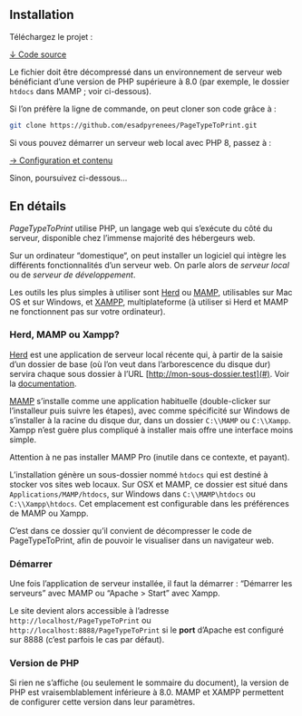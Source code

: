 
## Installation

Téléchargez le projet :

<a class="bigbutton" href="https://github.com/esadpyrenees/PageTypeToPrint/zipball/main/">↓ Code source </a> 

Le fichier doit être décompressé dans un environnement de serveur web bénéficiant d’une version de PHP supérieure à 8.0 (par exemple, le dossier `htdocs` dans MAMP ; voir ci-dessous).

Si l’on préfère la ligne de commande, on peut cloner son code grâce à :
```bash
git clone https://github.com/esadpyrenees/PageTypeToPrint.git
```

Si vous pouvez démarrer un serveur web local avec PHP 8, passez à : 

<a class="bigbutton" href="../contenu">→ Configuration et contenu</a> 

Sinon, poursuivez ci-dessous…


## En détails

 _PageTypeToPrint_ utilise PHP, un langage web qui s’exécute du côté du serveur, disponible chez l’immense majorité des hébergeurs web.

Sur un ordinateur “domestique“, on peut installer un logiciel qui intègre les différents fonctionnalités d’un serveur web. On parle alors de _serveur local_ ou de _serveur de développement_.

Les outils les plus simples à utiliser sont [Herd](https://herd.laravel.com/) ou [MAMP](https://www.mamp.info/en/downloads/), utilisables sur Mac OS et sur Windows, et [XAMPP](https://www.apachefriends.org/fr/index.html), multiplateforme (à utiliser si Herd et MAMP ne fonctionnent pas sur votre ordinateur).


### Herd, MAMP ou Xampp?

[Herd](https://herd.laravel.com/) est une application de serveur local récente qui, à partir de la saisie d’un dossier de base (où l’on veut dans l’arborescence du disque dur) servira chaque sous dossier à l’URL [http://mon-sous-dossier.test](#). Voir la [documentation](https://herd.laravel.com/docs/1/getting-started/paths). 

[MAMP](https://www.mamp.info/en/downloads/) s’installe comme une application habituelle (double-clicker sur l’installeur puis suivre les étapes), avec comme spécificité sur Windows de s’installer à la racine du disque dur, dans un dossier `C:\\MAMP` ou `C:\\Xampp`. Xampp n’est guère plus compliqué à installer mais offre une interface moins simple.

Attention à ne pas installer MAMP Pro (inutile dans ce contexte, et payant).

L’installation génère un sous-dossier nommé `htdocs` qui est destiné à stocker vos sites web locaux. Sur OSX et MAMP, ce dossier est situé dans `Applications/MAMP/htdocs`, sur Windows dans `C:\\MAMP\htdocs` ou `C:\\Xampp\htdocs`. Cet emplacement est configurable dans les préférences de MAMP ou Xampp.

C’est dans ce dossier qu’il convient de décompresser le code de PageTypeToPrint, afin de pouvoir le visualiser dans un navigateur web.

### Démarrer

Une fois l’application de serveur installée, il faut la démarrer : “Démarrer les serveurs” avec MAMP ou “Apache > Start” avec Xampp.

Le site devient alors accessible à l’adresse `http://localhost/PageTypeToPrint` ou `http://localhost:8888/PageTypeToPrint` si le **port** d’Apache est configuré sur 8888 (c’est parfois le cas par défaut).

### Version de PHP

Si rien ne s’affiche (ou seulement le sommaire du document), la version de PHP est vraisemblablement inférieure à 8.0. MAMP et XAMPP permettent de configurer cette version dans leur paramètres.

